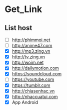 # Get_Link

## List host

- [ ] http://phimmoi.net
- [ ] http://anime47.com
- [x] http://mp3.zing.vn
- [x] http://tv.zing.vn
- [x] http://woim.net
- [x] http://dailymotion.com
- [x] https://soundcloud.com
- [ ] https://youtube.com
- [x] https://tumblr.com
- [x] http://chiasenhac.vn
- [x] http://nhaccuatui.com
- [x] App Android

